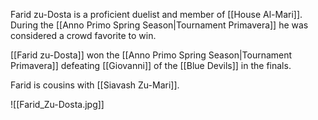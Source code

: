 Farid zu-Dosta is a proficient duelist and member of [[House Al-Mari]]. During the [[Anno Primo Spring Season|Tournament Primavera]] he was considered a crowd favorite to win.

[[Farid zu-Dosta]] won the [[Anno Primo Spring Season|Tournament Primavera]] defeating [[Giovanni]] of the [[Blue Devils]] in the finals.

Farid is cousins with [[Siavash Zu-Mari]].

![[Farid_Zu-Dosta.jpg]]